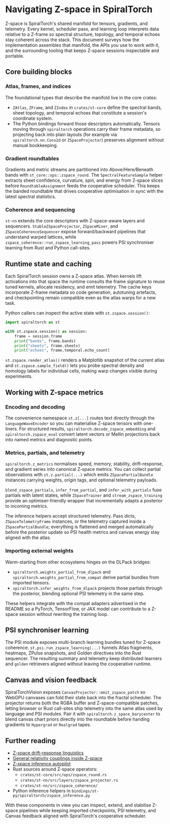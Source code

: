 # Navigating Z-space in SpiralTorch

Z-space is SpiralTorch's shared manifold for tensors, gradients, and telemetry. Every
kernel, scheduler pass, and learning loop interprets data relative to a Z-frame so
spectral structure, topology, and temporal echoes stay coherent across the stack.
This document surveys how the implementation assembles that manifold, the APIs you
use to work with it, and the surrounding tooling that keeps Z-space sessions
inspectable and portable.

## Core building blocks

### Atlas, frames, and indices

The foundational types that describe the manifold live in the core crates:

- `ZAtlas`, `ZFrame`, and `ZIndex` in `crates/st-core` define the spectral bands,
  sheet topology, and temporal echoes that constitute a session's coordinate
  system.
- The Python bindings forward those descriptors automatically. Tensors moving
  through `spiraltorch` operations carry their frame metadata, so projecting back
  into plain layouts (for example via `spiraltorch.nn.Conv2d` or
  `ZSpaceProjector`) preserves alignment without manual bookkeeping.

### Gradient roundtables

Gradients and metric streams are partitioned into Above/Here/Beneath bands with
`st_core::ops::zspace_round`. The `SpectralFeatureSample` helper extracts sheet
confidence, curvature, spin, and energy from Z-space slices before
`RoundtableAssignment` feeds the cooperative scheduler. This keeps the banded
roundtable that drives cooperative optimisation in sync with the latest spectral
statistics.

### Coherence and sequencing

`st-nn` extends the core descriptors with Z-space-aware layers and sequencers.
`StableZSpaceProjector`, `ZSpaceMixer`, and `ZSpaceCoherenceSequencer` expose
forward/backward pipelines that understand warped lattices, while
`zspace_coherence::run_zspace_learning_pass` powers PSI synchroniser learning
from Rust and Python call-sites.

## Runtime state and caching

Each SpiralTorch session owns a Z-space atlas. When kernels lift activations into
that space the runtime consults the frame signature to reuse tuned kernels,
allocate residency, and emit telemetry. The cache keys incorporate Z-frame
metadata so code generation, autotuning artefacts, and checkpointing remain
compatible even as the atlas warps for a new task.

Python callers can inspect the active state with `st.zspace.session()`:

```python
import spiraltorch as st

with st.zspace.session() as session:
    frame = session.frame
    print("bands", frame.bands)
    print("sheets", frame.sheets)
    print("echoes", frame.temporal.echo_count)
```

`st.zspace.render_atlas()` renders a Matplotlib snapshot of the current atlas and
`st.zspace.sample_field()` lets you probe spectral density and homology labels for
individual cells, making warp changes visible during experiments.

## Working with Z-space metrics

### Encoding and decoding

The convenience namespace `st.z[...]` routes text directly through the
`LanguageWaveEncoder` so you can materialise Z-space tensors with one-liners. For
structured results, `spiraltorch.decode_zspace_embedding` and
`spiraltorch.zspace_eval` convert latent vectors or Mellin projections back into
named metrics and diagnostic points.

### Metrics, partials, and telemetry

`spiraltorch.z_metrics` normalises speed, memory, stability, drift-response, and
gradient series into canonical Z-space metrics. You can collect partial
observations with `st.z.partial(...)` which emits `ZSpacePartialBundle`
instances carrying weights, origin tags, and optional telemetry payloads.

`blend_zspace_partials`, `infer_from_partial`, and `infer_with_partials` fuse
partials with latent states, while `ZSpaceTrainer` and `stream_zspace_training`
provide an optimiser-friendly wrapper that incrementally adapts a posterior to
incoming metrics.

The inference helpers accept structured telemetry. Pass dicts, `ZSpaceTelemetryFrame`
instances, or the telemetry captured inside a `ZSpacePartialBundle`; everything
is flattened and merged automatically before the posterior update so PSI health
metrics and canvas energy stay aligned with the atlas.

### Importing external weights

Warm-starting from other ecosystems hinges on the DLPack bridges:

- `spiraltorch.weights_partial_from_dlpack` and
  `spiraltorch.weights_partial_from_compat` derive partial bundles from imported
  tensors.
- `spiraltorch.infer_weights_from_dlpack` projects those partials through the
  posterior, blending optional PSI telemetry in the same step.

These helpers integrate with the compat adapters advertised in the README so a
PyTorch, TensorFlow, or JAX model can contribute to a Z-space session without
rewriting the training loop.

## PSI synchroniser learning

The PSI module exposes multi-branch learning bundles tuned for Z-space coherence.
`st.psi.run_zspace_learning(...)` funnels Atlas fragments, heatmaps, ZPulse
snapshots, and Golden directives into the Rust sequencer. The resulting summary
and telemetry keep distributed learners and `golden` retrievers aligned without
leaving the cooperative runtime.

## Canvas and vision feedback

SpiralTorchVision exposes `CanvasProjector::emit_zspace_patch` so WebGPU canvases
can fold their state back into the fractal scheduler. The projector returns both
the RGBA buffer and Z-space-compatible patches, letting browser or Rust call-sites
ship telemetry into the same atlas used by language and PSI modules. Pair it with
`spiraltorch.z_space_barycenter` to blend canvas chart priors directly into the
roundtable before handing gradients to `Hypergrad` or `Realgrad` tapes.

## Further reading

- [Z-space drift-response linguistics](docs/drift_response_linguistics.md)
- [General relativity couplings inside Z-space](docs/general_relativity_zspace.md)
- [Z-space inference autopilot](docs/quantum_reality_acceleration.md)
- Rust sources around Z-space operators:
  - `crates/st-core/src/ops/zspace_round.rs`
  - `crates/st-nn/src/layers/zspace_projector.rs`
  - `crates/st-nn/src/zspace_coherence/`
- Python inference helpers in `bindings/st-py/spiraltorch/zspace_inference.py`

With these components in view you can inspect, extend, and stabilise Z-space
pipelines while keeping imported checkpoints, PSI telemetry, and Canvas feedback
aligned with SpiralTorch's cooperative scheduler.
